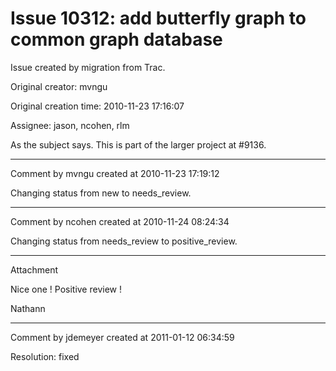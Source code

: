 # Issue 10312: add butterfly graph to common graph database

Issue created by migration from Trac.

Original creator: mvngu

Original creation time: 2010-11-23 17:16:07

Assignee: jason, ncohen, rlm

As the subject says. This is part of the larger project at #9136.


---

Comment by mvngu created at 2010-11-23 17:19:12

Changing status from new to needs_review.


---

Comment by ncohen created at 2010-11-24 08:24:34

Changing status from needs_review to positive_review.


---

Attachment

Nice one ! Positive review !

Nathann


---

Comment by jdemeyer created at 2011-01-12 06:34:59

Resolution: fixed
